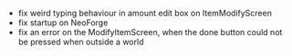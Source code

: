 - fix weird typing behaviour in amount edit box on ItemModifyScreen
- fix startup on NeoForge
- fix an error on the ModifyItemScreen, when the done button could not be pressed when outside a world